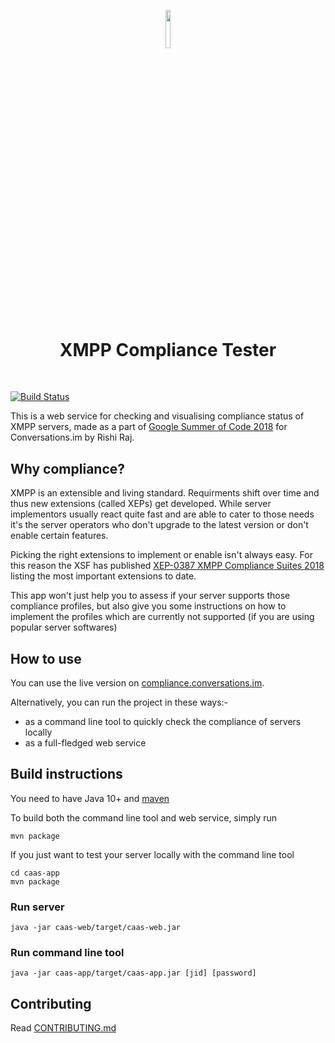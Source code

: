<p align="center"><img width=12.5% src="https://github.com/iNPUTmice/caas/blob/master/caas-web/src/main/resources/public/icons/android-chrome-192x192.png"></p>
<h1 align="center">XMPP Compliance Tester</h1>
&nbsp;&nbsp;&nbsp;&nbsp;&nbsp;&nbsp;&nbsp;&nbsp;&nbsp;&nbsp;&nbsp;&nbsp;&nbsp;&nbsp;&nbsp;&nbsp;&nbsp;

[![Build Status](https://travis-ci.org/iNPUTmice/caas.svg?branch=master)](https://travis-ci.org/iNPUTmice/caas)

This is a web service for checking and visualising compliance status of XMPP servers, made as a part of [Google Summer of Code 2018](https://summerofcode.withgoogle.com/projects/#5341326460059648) for Conversations.im by Rishi Raj.
## Why compliance?

XMPP is an extensible and living standard. Requirments shift over time and thus new extensions (called XEPs) get developed. While server implementors usually react quite fast and are able to cater to those needs it's the server operators who don't upgrade to the latest version or don't enable certain features.

Picking the right extensions to implement or enable isn't always easy. For this reason the XSF has published [XEP-0387 XMPP Compliance Suites 2018](https://xmpp.org/extensions/xep-0387.html) listing the most important extensions to date.

This app won't just help you to assess if your server supports those compliance profiles, but also give you some instructions on how to implement the profiles which are currently not supported (if you are using popular server softwares) 

## How to use
You can use the live version on [compliance.conversations.im](https://compliance.conversations.im).

Alternatively, you can run the project in these ways:-
* as a command line tool to quickly check the compliance of servers locally 
* as a full-fledged web service

## Build instructions

You need to have Java 10+ and [maven](https://maven.apache.org/)

To build both the command line tool and web service, simply run
```
mvn package
```
If you just want to test your server locally with the command line tool
```
cd caas-app
mvn package
```

### Run server
```
java -jar caas-web/target/caas-web.jar
```

### Run command line tool
```
java -jar caas-app/target/caas-app.jar [jid] [password]
```

## Contributing
Read [CONTRIBUTING.md](CONTRIBUTING.md)
